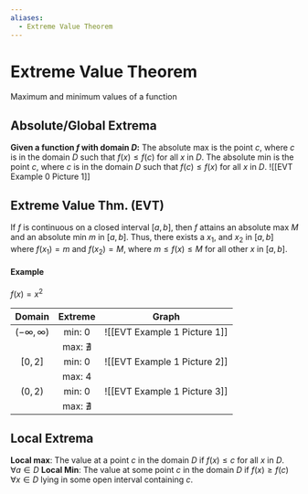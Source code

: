 ```yaml
---
aliases:
  - Extreme Value Theorem
---
```

# Extreme Value Theorem
Maximum and minimum values of a function

## Absolute/Global Extrema
**Given a function $f$ with domain $D$:**
The absolute max is the point $c$, where $c$ is in the domain $D$ such that $f(x)\leq f(c)$ for all $x$ in $D$.
The absolute min is the point $c$, where $c$ is in the domain $D$ such that $f(c)\leq f(x)$ for all $x$ in $D$.
![[EVT Example 0 Picture 1]]
## Extreme Value Thm. (EVT)
If $f$ is continuous on a closed interval $[a,b]$, then $f$ attains an absolute max $M$ and an absolute min $m$ in $[a,b]$. Thus, there exists a $x_1$, and $x_2$ in $[a,b]$ where $f(x_1)=m$ and $f(x_2)=M$, where $m\leq f(x) \leq M$ for all other $x$ in $[a,b]$.
#### Example
$f(x)=x^2$

|       Domain        |     Extreme     |            Graph             |
|:-------------------:|:---------------:|:----------------------------:|
| $(-\infty, \infty)$ |     min: 0      | ![[EVT Example 1 Picture 1]] |
|                     | max: $\nexists$ |                              |
|       $[0,2]$       |     min: 0      | ![[EVT Example 1 Picture 2]] |
|                     |     max: 4      |                              |
|       $(0,2)$       |     min: 0      | ![[EVT Example 1 Picture 3]] |
|                     | max: $\nexists$ |                              |
## Local Extrema
**Local max**: The value at a point $c$ in the domain $D$ if $f(x)\leq c$ for all $x$ in $D$.
$\forall a \in D$
**Local Min**: The value at some point $c$ in the domain $D$ if $f(x)\geq f(c)$ $\forall x \in D$ lying in some open interval containing $c$.
